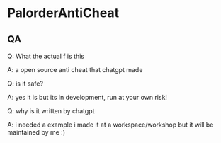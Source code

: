 # PalorderAntiCheat

## QA
Q: What the actual f is this

A: a open source anti cheat that chatgpt made

Q: is it safe?

A: yes it is but its in development, run at your own risk!

Q: why is it written by chatgpt

A: i needed a example i made it at a workspace/workshop but it will be maintained by me :)
